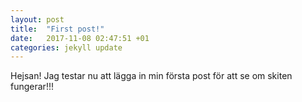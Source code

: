 ```yaml
---
layout: post
title:  "First post!"
date:   2017-11-08 02:47:51 +01
categories: jekyll update
---
```

Hejsan!
Jag testar nu att lägga in min första post för att se om skiten fungerar!!!